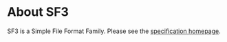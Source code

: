 # About SF3
SF3 is a Simple File Format Family. Please see the [specification homepage](https://shirakumo.github.io/sf3).
